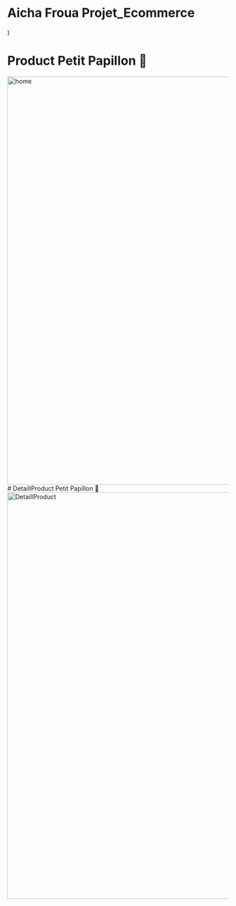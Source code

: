# Aicha Froua Projet_Ecommerce

)
# Product Petit Papillon 🦋
<img width="929" alt="home" src="https://github.com/user-attachments/assets/1c7f9925-9bbc-4353-8a76-724c6459acaa" />
 # DetaillProduct Petit Papillon 🦋
<img width="926" alt="DetaillProduct" src="https://github.com/user-attachments/assets/9f8d6bc2-bf7e-4c8d-b70b-da0a0b69e8a3" />
